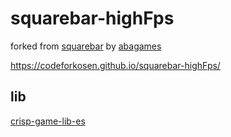 # squarebar-highFps
 
forked from [squarebar](https://github.com/abagames/crisp-game-lib-games/tree/main/docs/squarebar) by [abagames](https://github.com/abagames)
 
https://codeforkosen.github.io/squarebar-highFps/

## lib

[crisp-game-lib-es](https://github.com/taisukef/crisp-game-lib/tree/js-es-ver/es)


